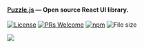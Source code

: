 #### [Puzzle.js](https://puzzlejs.com/) — Open source React UI library. 
[![License](https://img.shields.io/badge/license-MIT-blue.svg)](https://github.com/MarinescuEvghenii/puzzle/blob/master/LICENSE) [![PRs Welcome](https://img.shields.io/badge/PRs-welcome-brightgreen.svg)](https://github.com/MarinescuEvghenii/puzzle/pulls) [![npm](https://img.shields.io/npm/v/@puzzlejs/react.svg)](https://www.npmjs.com/package/@puzzlejs/react) ![File size](https://img.shields.io/github/size/MarinescuEvghenii/puzzle/dist/puzzle.js.svg)


![](https://www.puzzlejs.com/images/puzzle-logo.svg)
